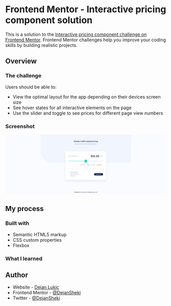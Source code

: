 # Frontend Mentor - Interactive pricing component solution

This is a solution to the [Interactive pricing component challenge on Frontend Mentor](https://www.frontendmentor.io/challenges/interactive-pricing-component-t0m8PIyY8). Frontend Mentor challenges help you improve your coding skills by building realistic projects.

## Overview

### The challenge

Users should be able to:

- View the optimal layout for the app depending on their devices screen size
- See hover states for all interactive elements on the page
- Use the slider and toggle to see prices for different page view numbers

### Screenshot

![](./images/screenshot.png)

## My process

### Built with

- Semantic HTML5 markup
- CSS custom properties
- Flexbox

### What I learned

## Author

- Website - [Dejan Lukic](https://dejanlukic.com)
- Frontend Mentor - [@DejanSheki](https://www.frontendmentor.io/profile/DejanSheki)
- Twitter - [@DejanSheki](https://www.twitter.com/DejanSheki)
